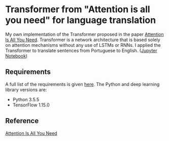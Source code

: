 # Transformer from "Attention is all you need" for language translation

My own implementation of the Transformer proposed in the paper [Attention Is All You Need](https://arxiv.org/abs/1706.03762). Transformer is a network architecture that is based solely on attention mechanisms without any use of LSTMs or RNNs. I applied the Transformer to translate sentences from Portuguese to English. 
([Jupyter Notebook](https://nbviewer.jupyter.org/github/vgkortsas/Transformer/blob/master/Transformer_language_translation.ipynb))


## Requirements
A full list of the requirements is given [here](https://github.com/vgkortsas/Transformer_language_translation/blob/master/requirements.txt). The Python and deep learning library versions are:
- Python 3.5.5
- TensorFlow 1.15.0


## Reference
[Attention Is All You Need](https://arxiv.org/abs/1706.03762)





